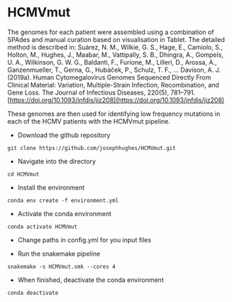 # HCMVmut

The genomes for each patient were assembled using a combination of SPAdes and manual curation based on 
visualisation in Tablet. The detailed method is described in:
Suárez, N. M., Wilkie, G. S., Hage, E., Camiolo, S., Holton, M., Hughes, J., Maabar, M., Vattipally, S. B., Dhingra, A., Gompels, U. A., Wilkinson, G. W. G., Baldanti, F., Furione, M., Lilleri, D., Arossa, A., Ganzenmueller, T., Gerna, G., Hubáček, P., Schulz, T. F., … Davison, A. J. (2019a). Human Cytomegalovirus Genomes Sequenced Directly From Clinical Material: Variation, Multiple-Strain Infection, Recombination, and Gene Loss. The Journal of Infectious Diseases, 220(5), 781–791. [https://doi.org/10.1093/infdis/jiz208](https://doi.org/10.1093/infdis/jiz208)

These genomes are then used for identifying low frequency mutations in each of the HCMV patients with the HCMVmut pipeline.


 - Download the github repository
```
git clone https://github.com/josephhughes/HCMVmut.git
```

 - Navigate into the directory
```
cd HCMVmut
```


 - Install the environment
```
conda env create -f environment.yml
```

 - Activate the conda environment
```
conda activate HCMVmut
```

 - Change paths in config.yml for you input files

 - Run the snakemake pipeline
```
snakemake -s HCMVmut.smk --cores 4
```

 - When finished, deactivate the conda environment
```
conda deactivate
```
